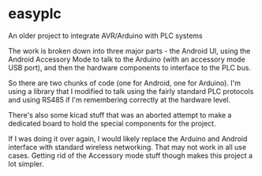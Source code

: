 # easyplc
An older project to integrate AVR/Arduino with PLC systems

The work is broken down into three major parts - the Android UI, using the Android Accessory Mode to talk to the Arduino (with an accessory mode USB port), and then the hardware components to interface to the PLC bus.

So there are two chunks of code (one for Android, one for Arduino).  I'm using a library that I modified to talk using the fairly standard PLC protocols and using RS485 if I'm remembering correctly at the hardware level.

There's also some kicad stuff that was an aborted attempt to make a dedicated board to hold the special components for the project.

If I was doing it over again, I would likely replace the Arduino and Android interface with standard wireless networking.  That may not work in all use cases.  Getting rid of the Accessory mode stuff though makes this project a lot simpler.
